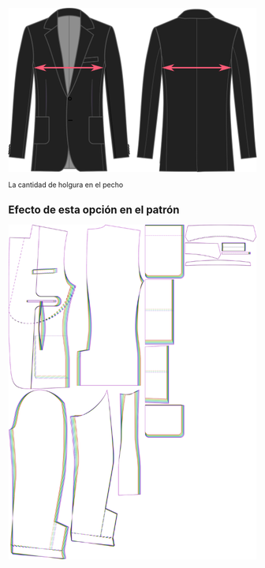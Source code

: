 
![Holgura de pecho](chestease.svg)

La cantidad de holgura en el pecho


## Efecto de esta opción en el patrón
![Esta imagen muestra el efecto de esta opción superponiendo varias variantes que tienen un valor diferente para esta opción](jaeger_chestease_sample.svg "Efecto de esta opción en el patrón")